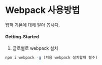 # Webpack 사용방법
웹팩 기본에 대해 알아 봅시다.

#### Getting-Started
1. 글로벌로 webpack 설치

  ```js
  npm i webpack -g (처음 webpack 설치할때 필수)
  ```




